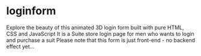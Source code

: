 # loginform
Explore the beauty of this animated 3D login form built with pure HTML, CSS and JavaScript
It is a Suite store login page for men who wants to login and purchase a suit
Please note that this form is just front-end - no backend effect yet...
